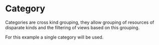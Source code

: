 # Category

Categories are cross kind grouping, they allow grouping of resources of disparate kinds and the filtering of views based on this grouping. 

For this example a single category will be used.